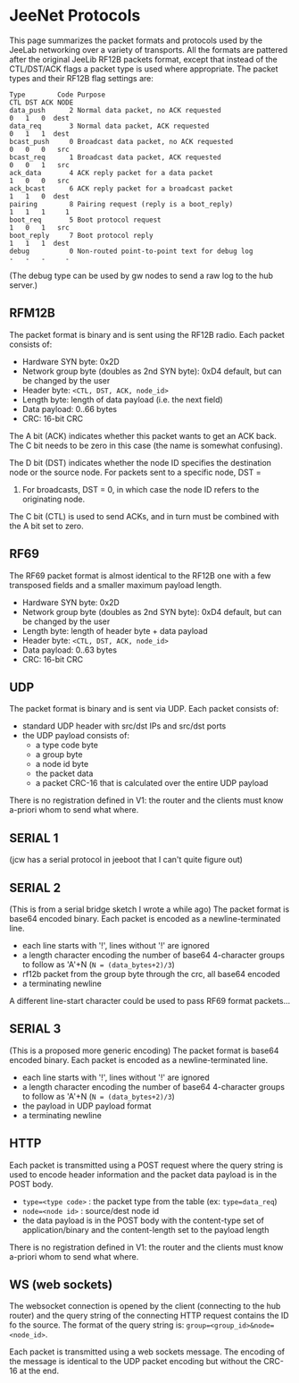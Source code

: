 JeeNet Protocols
================

This page summarizes the packet formats and protocols used by the JeeLab networking
over a variety of transports. All the formats are pattered after the original JeeLib
RF12B packets format, except that instead of the CTL/DST/ACK flags a packet type is used
where appropriate. The packet types and their RF12B flag settings are:

```
Type        Code Purpose                                             CTL DST ACK NODE
data_push      2 Normal data packet, no ACK requested                 0   1   0  dest
data_req       3 Normal data packet, ACK requested                    0   1   1  dest
bcast_push     0 Broadcast data packet, no ACK requested              0   0   0   src
bcast_req      1 Broadcast data packet, ACK requested                 0   0   1   src
ack_data       4 ACK reply packet for a data packet                   1   0   0   src
ack_bcast      6 ACK reply packet for a broadcast packet              1   1   0  dest
pairing        8 Pairing request (reply is a boot_reply)              1   1   1     1
boot_req       5 Boot protocol request                                1   0   1   src
boot_reply     7 Boot protocol reply                                  1   1   1  dest
debug          0 Non-routed point-to-point text for debug log         -   -   -     -
```
(The debug type can be used by gw nodes to send a raw log to the hub server.)

RFM12B
------
The packet format is binary and is sent using the RF12B radio. Each packet consists of:
 - Hardware SYN byte: 0x2D
 - Network group byte (doubles as 2nd SYN byte): 0xD4 default, but can be changed by the user
 - Header byte: `<CTL, DST, ACK, node_id>`
 - Length byte: length of data payload (i.e. the next field)
 - Data payload: 0..66 bytes
 - CRC: 16-bit CRC

The A bit (ACK) indicates whether this packet wants to get an ACK back.
The C bit needs to be zero in this case (the name is somewhat confusing).

The D bit (DST) indicates whether the node ID specifies the destination
node or the source node. For packets sent to a specific node, DST =
1. For broadcasts, DST = 0, in which case the node ID refers to the
originating node.

The C bit (CTL) is used to send ACKs, and in turn must be combined with the A bit set to zero.

RF69
----
The RF69 packet format is almost identical to the RF12B one with a few transposed fields and
a smaller maximum payload length.
 - Hardware SYN byte: 0x2D
 - Network group byte (doubles as 2nd SYN byte): 0xD4 default, but can be changed by the user
 - Length byte: length of header byte + data payload
 - Header byte: `<CTL, DST, ACK, node_id>`
 - Data payload: 0..63 bytes
 - CRC: 16-bit CRC

UDP
---
The packet format is binary and is sent via UDP. Each packet consists of:
 - standard UDP header with src/dst IPs and src/dst ports
 - the UDP payload consists of:
   - a type code byte
   - a group byte
   - a node id byte
   - the packet data
   - a packet CRC-16 that is calculated over the entire UDP payload

There is no registration defined in V1: the router and the clients must know a-priori whom
to send what where.

SERIAL 1
--------

(jcw has a serial protocol in jeeboot that I can't quite figure out)

SERIAL 2
--------

(This is from a serial bridge sketch I wrote a while ago)
The packet format is base64 encoded binary. Each packet is encoded as a newline-terminated line.
 - each line starts with '!', lines without '!' are ignored
 - a length character encoding the number of base64 4-character groups to follow as 'A'+N (`N = (data_bytes+2)/3`)
 - rf12b packet from the group byte through the crc, all base64 encoded
 - a terminating newline

A different line-start character could be used to pass RF69 format packets...

SERIAL 3
--------

(This is a proposed more generic encoding)
The packet format is base64 encoded binary. Each packet is encoded as a newline-terminated line.
 - each line starts with '!', lines without '!' are ignored
 - a length character encoding the number of base64 4-character groups to follow as 'A'+N (`N = (data_bytes+2)/3`)
 - the payload in UDP payload format
 - a terminating newline

HTTP
----

Each packet is transmitted using a POST request where the query string is used to encode
header information and the packet data payload is in the POST body.
 - `type=<type code>` : the packet type from the table (ex: `type=data_req`)
 - `node=<node id>` : source/dest node id
 - the data payload is in the POST body with the content-type set of application/binary
   and the content-length set to the payload length

There is no registration defined in V1: the router and the clients must know a-priori whom
to send what where.

WS (web sockets)
----------------

The websocket connection is opened by the client (connecting to the hub router) and the query
string of the connecting HTTP request contains the ID fo the source. The format of the query
string is: `group=<group_id>&node=<node_id>`.

Each packet is transmitted using a web sockets message. The encoding of the message is identical to the UDP packet encoding but without the CRC-16 at the end.
